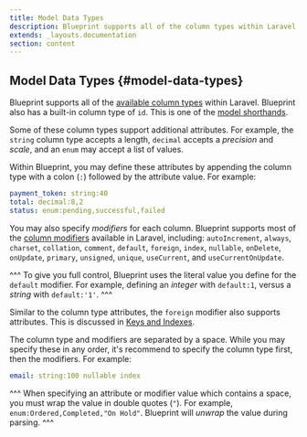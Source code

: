 ```yaml
---
title: Model Data Types
description: Blueprint supports all of the column types within Laravel, as well as a few shorthands for defining models.
extends: _layouts.documentation
section: content
---
```

## Model Data Types {#model-data-types}
Blueprint supports all of the [available column types](https://laravel.com/docs/migrations#creating-columns) within Laravel. Blueprint also has a built-in column type of `id`. This is one of the [model shorthands](/docs/model-shorthands).

Some of these column types support additional attributes. For example, the `string` column type accepts a length, `decimal` accepts a _precision_ and _scale_, and an `enum` may accept a list of values.

Within Blueprint, you may define these attributes by appending the column type with a colon (`:`) followed by the attribute value. For example:

```yaml
payment_token: string:40
total: decimal:8,2
status: enum:pending,successful,failed
```

You may also specify _modifiers_ for each column. Blueprint supports most of the [column modifiers](https://laravel.com/docs/migrations#column-modifiers) available in Laravel, including: `autoIncrement`, `always`, `charset`, `collation`, `comment`, `default`, `foreign`, `index`, `nullable`, `onDelete`, `onUpdate`, `primary`, `unsigned`, `unique`, `useCurrent`, and `useCurrentOnUpdate`.

^^^
To give you full control, Blueprint uses the literal value you define for the `default` modifier. For example, defining an _integer_ with `default:1`, versus a _string_ with `default:'1'`.
^^^

Similar to the column type attributes, the `foreign` modifier also supports attributes. This is discussed in [Keys and Indexes](/docs/keys-and-indexes).

The column type and modifiers are separated by a space. While you may specify these in any order, it's recommend to specify the column type first, then the modifiers. For example:

```yaml
email: string:100 nullable index
```

^^^
When specifying an attribute or modifier value which contains a space, you must wrap the value in double quotes (`"`). For example, `enum:Ordered,Completed,"On Hold"`. Blueprint will _unwrap_ the value during parsing.
^^^
